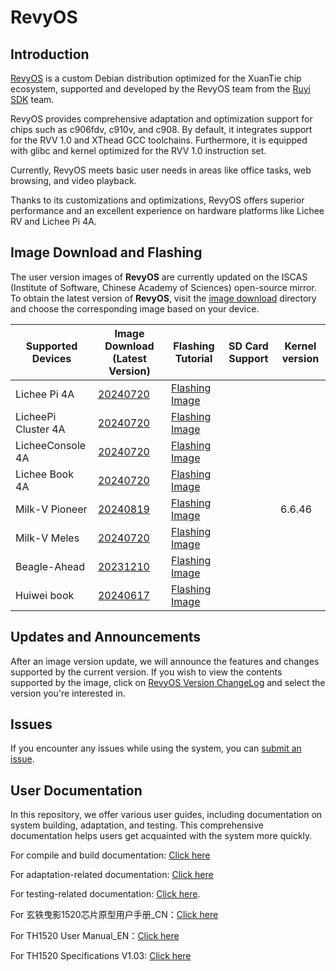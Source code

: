 # RevyOS

## Introduction

[RevyOS](https://github.com/revyos)  is a custom Debian distribution optimized for the XuanTie chip ecosystem, supported and developed by the RevyOS team from the [Ruyi SDK](https://github.com/ruyisdk) team.

RevyOS provides comprehensive adaptation and optimization support for chips such as c906fdv, c910v, and c908. By default, it integrates support for the RVV 1.0 and XThead GCC toolchains. Furthermore, it is equipped with glibc and kernel optimized for the RVV 1.0 instruction set.

Currently, RevyOS meets basic user needs in areas like office tasks, web browsing, and video playback.

Thanks to its customizations and optimizations, RevyOS offers superior performance and an excellent experience on hardware platforms like Lichee RV and Lichee Pi 4A.

## Image Download and Flashing

The user version images of __RevyOS__ are currently updated on the ISCAS (Institute of Software, Chinese Academy of Sciences) open-source mirror. To obtain the latest version of __RevyOS__, visit the [image download](https://mirror.iscas.ac.cn/revyos/extra/images/) directory and choose the corresponding image based on your device.

| Supported Devices | Image Download (Latest Version) | Flashing Tutorial | SD Card Support | Kernel version |
| --- | --- | --- | --- | --- |
| Lichee Pi 4A | [20240720](https://mirror.iscas.ac.cn/revyos/extra/images/lpi4a/20240720/) | [Flashing Image](./Image%20flashing/licheepi4a.md) |  |  |
| LicheePi Cluster 4A | [20240720](https://mirror.iscas.ac.cn/revyos/extra/images/lpi4a/) | [Flashing Image](./Image%20flashing/licheepi4a.md)  |  |  |
| LicheeConsole 4A | [20240720](https://mirror.iscas.ac.cn/revyos/extra/images/lcon4a/20240720/) | [Flashing Image](./Image%20flashing/licheeconsole4a.md)  |  |  |
| Lichee Book 4A | [20240720](https://mirror.iscas.ac.cn/revyos/extra/images/laptop4a/) | [Flashing Image](./Image%20flashing/licheebook.md)  |  |  |
| Milk-V Pioneer | [20240819](https://mirror.iscas.ac.cn/revyos/extra/images/sg2042/20240819/) | [Flashing Image](https://milkv.io/zh/docs/pioneer/getting-started/InstallOS)  |  | 6.6.46 |
| Milk-V Meles | [20240720](https://mirror.iscas.ac.cn/revyos/extra/images/meles/20240720/) | [Flashing Image](https://milkv.io/zh/docs/meles/installation)  |  |  |
| Beagle-Ahead | [20231210](https://mirror.iscas.ac.cn/revyos/extra/images/beagle/20231210/) | [Flashing Image]()  |  |  |
| Huiwei book | [20240617](https://mirror.iscas.ac.cn/revyos/extra/images/huiwei/test/20240617/) | [Flashing Image]()  |  |  |

## Updates and Announcements

After an image version update, we will announce the features and changes supported by the current version. If you wish to view the contents supported by the image, click on [RevyOS Version ChangeLog](https://github.com/ruyisdk/revyos/tree/main/Change%20Log) and select the version you're interested in.

## Issues

If you encounter any issues while using the system, you can [submit an issue](https://github.com/revyos/revyos/issues).

## User Documentation

In this repository, we offer various user guides, including documentation on system building, adaptation, and testing. This comprehensive documentation helps users get acquainted with the system more quickly.

For compile and build documentation: [Click here](https://github.com/ruyisdk/revyos/tree/main/Build)

For adaptation-related documentation: [Click here](https://github.com/ruyisdk/revyos/tree/main/Adaptation)

For testing-related documentation: [Click here](https://github.com/ruyisdk/revyos/tree/main/Test).

For 玄铁曳影1520芯片原型用户手册_CN：[Click here](https://occ-oss-prod.oss-cn-hangzhou.aliyuncs.com/resource//1697208997919/%E7%8E%84%E9%93%81%E6%9B%B3%E5%BD%B11520%E8%8A%AF%E7%89%87%E5%8E%9F%E5%9E%8B%E7%94%A8%E6%88%B7%E6%89%8B%E5%86%8C_CN.zip)

For TH1520 User Manual_EN：[Click here](https://occ-intl-prod.oss-ap-southeast-1.aliyuncs.com/resource//1698839996662/TH1520%20User%20Manual%20(1).zip)

For TH1520 Specifications V1.03: [Click here](https://occ-oss-prod.oss-cn-hangzhou.aliyuncs.com/resource/889768/1698042403122/%E6%9B%B3%E5%BD%B11520%E8%A7%84%E6%A0%BC%E4%B9%A6V1.03.pdf)

